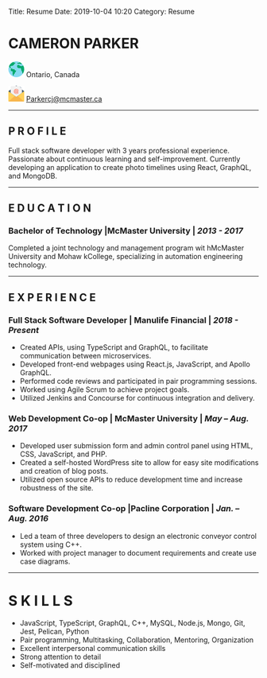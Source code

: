 Title: Resume
Date: 2019-10-04 10:20
Category: Resume

# CAMERON PARKER

![Location](./images/worldwide.png "Location") Ontario, Canada

![Email](./images/email.png "Email") [Parkercj@mcmaster.ca](mailto:Parkercj@mcmaster.ca)

---

## P R O F I L E

Full stack software developer with 3 years professional experience. Passionate about continuous learning and self-improvement. Currently developing an application to create photo timelines using React, GraphQL, and MongoDB.

---

## E D U C A T I O N

### Bachelor of Technology |McMaster University | _2013 - 2017_

Completed a joint technology and management program wit hMcMaster University and Mohaw kCollege, specializing in automation engineering technology.

---

## E X P E R I E N C E

### Full Stack Software Developer | Manulife Financial | _2018 - Present_

- Created APIs, using TypeScript and GraphQL, to facilitate communication between microservices.
- Developed front-end webpages using React.js, JavaScript, and Apollo GraphQL.
- Performed code reviews and participated in pair programming sessions.
- Worked using Agile Scrum to achieve project goals.
- Utilized Jenkins and Concourse for continuous integration and delivery.

### Web Development Co-op | McMaster University | _May – Aug. 2017_

- Developed user submission form and admin control panel using HTML, CSS, JavaScript, and PHP.
- Created a self-hosted WordPress site to allow for easy site modifications and creation of blog posts.
- Utilized open source APIs to reduce development time and increase robustness of the site.

### Software Development Co-op |Pacline Corporation | _Jan. – Aug. 2016_

- Led a team of three developers to design an electronic conveyor control system using C++.
- Worked with project manager to document requirements and create use case diagrams.

---

# S K I L L S

- JavaScript, TypeScript, GraphQL, C++, MySQL, Node.js, Mongo, Git, Jest, Pelican, Python
- Pair programming, Multitasking, Collaboration, Mentoring, Organization
- Excellent interpersonal communication skills
- Strong attention to detail
- Self-motivated and disciplined
